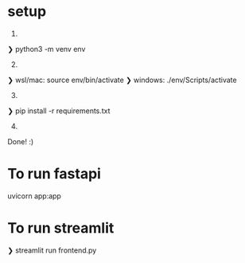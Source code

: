 # setup
1.
❯ python3 -m venv env

2.
❯ wsl/mac: source env/bin/activate
❯ windows: ./env/Scripts/activate

3.
❯ pip install -r requirements.txt

4.
Done! :)

# To run fastapi
uvicorn app:app 

# To run streamlit 
❯ streamlit run frontend.py